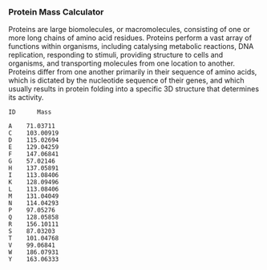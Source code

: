 ### Protein Mass Calculator


Proteins are large biomolecules, or macromolecules, consisting of one or more long chains of amino acid residues. Proteins perform a vast array of functions within organisms, including catalysing metabolic reactions, DNA replication, responding to stimuli, providing structure to cells and organisms, and transporting molecules from one location to another. Proteins differ from one another primarily in their sequence of amino acids, which is dictated by the nucleotide sequence of their genes, and which usually results in protein folding into a specific 3D structure that determines its activity.

    
    ID      Mass     
   
    A    71.03711
    C    103.00919
    D    115.02694
    E    129.04259
    F    147.06841
    G    57.02146
    H    137.05891
    I    113.08406
    K    128.09496
    L    113.08406
    M    131.04049
    N    114.04293
    P    97.05276
    Q    128.05858
    R    156.10111
    S    87.03203
    T    101.04768
    V    99.06841
    W    186.07931
    Y    163.06333
